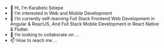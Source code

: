 - 👋 Hi, I’m Karabelo Selepe
- 👀 I’m interested in Web and Mobile Development
- 🌱 I’m currently self-learning Full Stack Frontend Web Development in Angular & ReactJS, And Full Stack Mobile Development in React Native & Flutter.
- 💞️ I’m looking to collaborate on ...
- 📫 How to reach me ...

<!---
Karabelo-Selepe/Karabelo-Selepe is a ✨ special ✨ repository because its `README.md` (this file) appears on your GitHub profile.
You can click the Preview link to take a look at your changes.
--->
